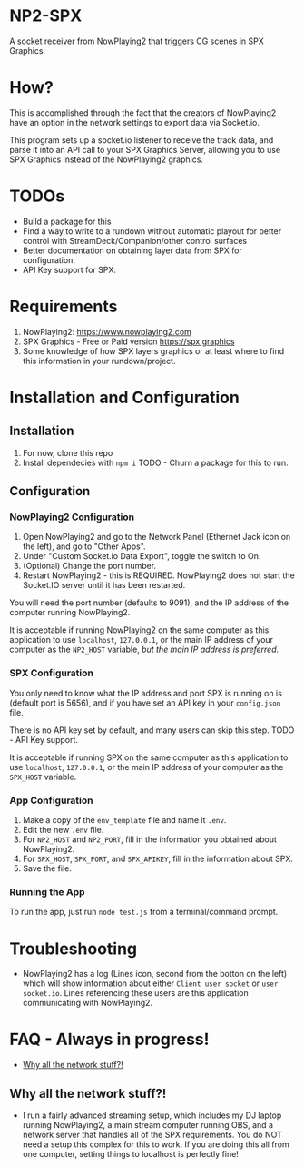 # NP2-SPX
A socket receiver from NowPlaying2 that triggers CG scenes in SPX Graphics.

# How?
This is accomplished through the fact that the creators of NowPlaying2 have an option in the network settings to export data via Socket.io.

This program sets up a socket.io listener to receive the track data, and parse it into an API call to your SPX Graphics Server, allowing you to use SPX Graphics instead of the NowPlaying2 graphics.

# TODOs
- Build a package for this
- Find a way to write to a rundown without automatic playout for better control with StreamDeck/Companion/other control surfaces
- Better documentation on obtaining layer data from SPX for configuration.
- API Key support for SPX.

# Requirements
1. NowPlaying2: https://www.nowplaying2.com
2. SPX Graphics - Free or Paid version https://spx.graphics
3. Some knowledge of how SPX layers graphics or at least where to find this information in your rundown/project.

# Installation and Configuration
## Installation
1. For now, clone this repo 
2. Install dependecies with `npm i` 
TODO - Churn a package for this to run.

## Configuration
### NowPlaying2 Configuration
1. Open NowPlaying2 and go to the Network Panel (Ethernet Jack icon on the left), and go to "Other Apps".
2. Under "Custom Socket.io Data Export", toggle the switch to On.
3. (Optional) Change the port number.
4. Restart NowPlaying2 - this is REQUIRED. NowPlaying2 does not start the Socket.IO server until it has been restarted.

You will need the port number (defaults to 9091), and the IP address of the computer running NowPlaying2.

It is acceptable if running NowPlaying2 on the same computer as this application to use `localhost`, `127.0.0.1`, or the main IP address of your computer as the `NP2_HOST` variable, *but the main IP address is preferred.*

### SPX Configuration
You only need to know what the IP address and port SPX is running on is (default port is 5656), and if you have set an API key in your `config.json` file. 

There is no API key set by default, and many users can skip this step.
TODO - API Key support.

It is acceptable if running SPX on the same computer as this application to use `localhost`, `127.0.0.1`, or the main IP address of your computer as the `SPX_HOST` variable.

### App Configuration
1. Make a copy of the `env_template` file and name it `.env`.
2. Edit the new `.env` file.
3. For `NP2_HOST` and `NP2_PORT`, fill in the information you obtained about NowPlaying2.
4. For `SPX_HOST`, `SPX_PORT`, and `SPX_APIKEY`, fill in the information about SPX.
5. Save the file.

### Running the App
To run the app, just run `node test.js` from a terminal/command prompt.

# Troubleshooting
- NowPlaying2 has a log (Lines icon, second from the botton on the left) which will show information about either `Client user socket` or `user socket.io`. Lines referencing these users are this application communicating with NowPlaying2.

# FAQ - Always in progress!
- [Why all the network stuff?!](#why-all-the-network-stuff)

## Why all the network stuff?!
- I run a fairly advanced streaming setup, which includes my DJ laptop running NowPlaying2, a main stream computer running OBS, and a network server that handles all of the SPX requirements. You do NOT need a setup this complex for this to work. If you are doing this all from one computer, setting things to localhost is perfectly fine!